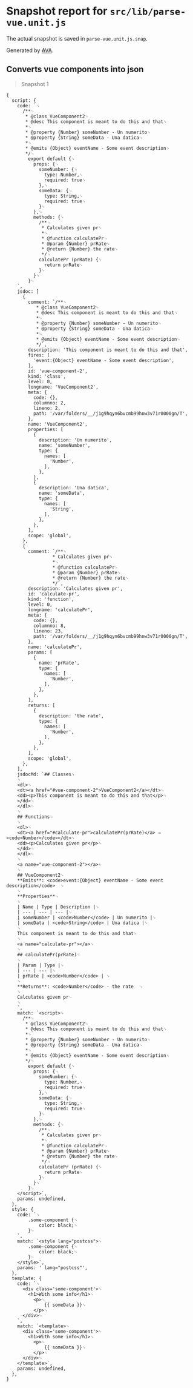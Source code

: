 # Snapshot report for `src/lib/parse-vue.unit.js`

The actual snapshot is saved in `parse-vue.unit.js.snap`.

Generated by [AVA](https://avajs.dev).

## Converts vue components into json

> Snapshot 1

    {
      script: {
        code: `␊
          /**␊
           * @class VueComponent2␊
           * @desc This component is meant to do this and that␊
           *␊
           * @property {Number} someNumber - Un numerito␊
           * @property {String} someData - Una datica␊
           *␊
           * @emits {Object} eventName - Some event description␊
           */␊
            export default {␊
              props: {␊
                someNumber: {␊
                  type: Number,␊
                  required: true␊
                },␊
                someData: {␊
                  type: String,␊
                  required: true␊
                }␊
              },␊
              methods: {␊
                /**␊
                 * Calculates given pr␊
                 *␊
                 * @function calculatePr␊
                 * @param {Number} prRate␊
                 * @return {Number} the rate␊
                 */␊
                calculatePr (prRate) {␊
                  return prRate␊
                }␊
              }␊
            }␊
        `,
        jsdoc: [
          {
            comment: `/**␊
               * @class VueComponent2␊
               * @desc This component is meant to do this and that␊
               *␊
               * @property {Number} someNumber - Un numerito␊
               * @property {String} someData - Una datica␊
               *␊
               * @emits {Object} eventName - Some event description␊
               */`,
            description: 'This component is meant to do this and that',
            fires: [
              'event:{Object} eventName - Some event description',
            ],
            id: 'vue-component-2',
            kind: 'class',
            level: 0,
            longname: 'VueComponent2',
            meta: {
              code: {},
              columnno: 2,
              lineno: 2,
              path: '/var/folders/__/j1g9hqyn6bvcmb99hnw3v71r0000gn/T',
            },
            name: 'VueComponent2',
            properties: [
              {
                description: 'Un numerito',
                name: 'someNumber',
                type: {
                  names: [
                    'Number',
                  ],
                },
              },
              {
                description: 'Una datica',
                name: 'someData',
                type: {
                  names: [
                    'String',
                  ],
                },
              },
            ],
            scope: 'global',
          },
          {
            comment: `/**␊
                     * Calculates given pr␊
                     *␊
                     * @function calculatePr␊
                     * @param {Number} prRate␊
                     * @return {Number} the rate␊
                     */`,
            description: 'Calculates given pr',
            id: 'calculate-pr',
            kind: 'function',
            level: 0,
            longname: 'calculatePr',
            meta: {
              code: {},
              columnno: 8,
              lineno: 23,
              path: '/var/folders/__/j1g9hqyn6bvcmb99hnw3v71r0000gn/T',
            },
            name: 'calculatePr',
            params: [
              {
                name: 'prRate',
                type: {
                  names: [
                    'Number',
                  ],
                },
              },
            ],
            returns: [
              {
                description: 'the rate',
                type: {
                  names: [
                    'Number',
                  ],
                },
              },
            ],
            scope: 'global',
          },
        ],
        jsdocMd: `## Classes␊
        ␊
        <dl>␊
        <dt><a href="#vue-component-2">VueComponent2</a></dt>␊
        <dd><p>This component is meant to do this and that</p>␊
        </dd>␊
        </dl>␊
        ␊
        ## Functions␊
        ␊
        <dl>␊
        <dt><a href="#calculate-pr">calculatePr(prRate)</a> ⇒ <code>Number</code></dt>␊
        <dd><p>Calculates given pr</p>␊
        </dd>␊
        </dl>␊
        ␊
        <a name="vue-component-2"></a>␊
        ␊
        ## VueComponent2␊
        **Emits**: <code>event:{Object} eventName - Some event description</code>  ␊
        ␊
        **Properties**␊
        ␊
        | Name | Type | Description |␊
        | --- | --- | --- |␊
        | someNumber | <code>Number</code> | Un numerito |␊
        | someData | <code>String</code> | Una datica |␊
        ␊
        This component is meant to do this and that␊
        ␊
        <a name="calculate-pr"></a>␊
        ␊
        ## calculatePr(prRate)␊
        ␊
        | Param | Type |␊
        | --- | --- |␊
        | prRate | <code>Number</code> | ␊
        ␊
        **Returns**: <code>Number</code> - the rate  ␊
        ␊
        Calculates given pr␊
        ␊
        `,
        match: `<script>␊
          /**␊
           * @class VueComponent2␊
           * @desc This component is meant to do this and that␊
           *␊
           * @property {Number} someNumber - Un numerito␊
           * @property {String} someData - Una datica␊
           *␊
           * @emits {Object} eventName - Some event description␊
           */␊
            export default {␊
              props: {␊
                someNumber: {␊
                  type: Number,␊
                  required: true␊
                },␊
                someData: {␊
                  type: String,␊
                  required: true␊
                }␊
              },␊
              methods: {␊
                /**␊
                 * Calculates given pr␊
                 *␊
                 * @function calculatePr␊
                 * @param {Number} prRate␊
                 * @return {Number} the rate␊
                 */␊
                calculatePr (prRate) {␊
                  return prRate␊
                }␊
              }␊
            }␊
        </script>`,
        params: undefined,
      },
      style: {
        code: `␊
            .some-component {␊
                color: black;␊
            }␊
        `,
        match: `<style lang="postcss">␊
            .some-component {␊
                color: black;␊
            }␊
        </style>`,
        params: ' lang="postcss"',
      },
      template: {
        code: `␊
          <div class='some-component'>␊
            <h1>With some info</h1>␊
              <p>␊
                  {{ someData }}␊
              </p>␊
          </div>␊
        `,
        match: `<template>␊
          <div class='some-component'>␊
            <h1>With some info</h1>␊
              <p>␊
                  {{ someData }}␊
              </p>␊
          </div>␊
        </template>`,
        params: undefined,
      },
    }
